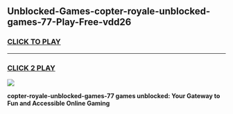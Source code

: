 
## Unblocked-Games-copter-royale-unblocked-games-77-Play-Free-vdd26
<h3>
<a href="https://premium76.site?title=copter-royale-unblocked-games-77&ref=17A">CLICK TO PLAY</a></h3>
<hr>

<h3>
<a href="https://premium76.site?title=copter-royale-unblocked-games-77&ref=17A">CLICK 2 PLAY</a>
  
</h3>

<a href="https://premium76.site?title=copter-royale-unblocked-games-77&ref=17A"><img src="https://clearcache.store/games.png"></a>


**copter-royale-unblocked-games-77 games unblocked: Your Gateway to Fun and Accessible Online Gaming**
